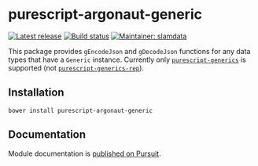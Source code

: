 # purescript-argonaut-generic

[![Latest release](http://img.shields.io/github/release/purescript-contrib/purescript-argonaut-generic.svg)](https://github.com/purescript-contrib/purescript-argonaut-generic/releases)
[![Build status](https://travis-ci.org/purescript-contrib/purescript-argonaut-generic.svg?branch=master)](https://travis-ci.org/purescript-contrib/purescript-argonaut-generic)
[![Maintainer: slamdata](https://img.shields.io/badge/maintainer-slamdata-lightgrey.svg)](http://github.com/slamdata)

This package provides `gEncodeJson` and `gDecodeJson` functions for any data types that have a `Generic` instance. Currently only [`purescript-generics`](https://github.com/purescript/purescript-generics) is supported (not [`purescript-generics-rep`](https://github.com/purescript/purescript-generics-rep)).

## Installation

```shell
bower install purescript-argonaut-generic
```

## Documentation

Module documentation is [published on Pursuit](http://pursuit.purescript.org/packages/purescript-argonaut-generic).
